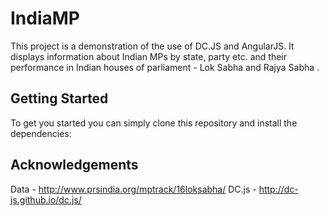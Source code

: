 # IndiaMP 

This project is a demonstration of the use of DC.JS and AngularJS. It displays information about Indian MPs by state, party etc. and their performance in Indian houses of parliament - Lok Sabha and Rajya Sabha .

## Getting Started

To get you started you can simply clone this repository and install the dependencies:

## Acknowledgements

Data - http://www.prsindia.org/mptrack/16loksabha/
DC.js - http://dc-js.github.io/dc.js/